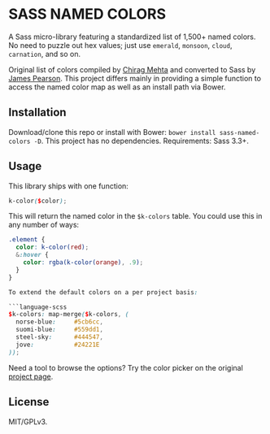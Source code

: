 # SASS NAMED COLORS

A Sass micro-library featuring a standardized list of 1,500+ named colors. No need to puzzle out hex values; just use `emerald`, `monsoon`, `cloud`, `carnation`, and so on.

Original list of colors compiled by [Chirag Mehta](http://chir.ag/projects/name-that-color/) and converted to Sass by [James Pearson](https://github.com/FearMediocrity/sass-color-palettes). This project differs mainly in providing a simple function to access the named color map as well as an install path via Bower.



## Installation

Download/clone this repo or install with Bower: `bower install sass-named-colors -D`. This project has no dependencies. Requirements: Sass 3.3+.



## Usage

This library ships with one function:

```scss
k-color($color);
```

This will return the named color in the `$k-colors` table. You could use this in any number of ways:

```scss
.element {
  color: k-color(red);
  &:hover {
    color: rgba(k-color(orange), .9);
  }
}

To extend the default colors on a per project basis:

```language-scss
$k-colors: map-merge($k-colors, (
  norse-blue:     #5cb6cc,
  suomi-blue:     #559dd1,
  steel-sky:      #444547,
  jove:           #24221E
));
```

Need a tool to browse the options? Try the color picker on the original [project page](http://chir.ag/projects/name-that-color/).



## License

MIT/GPLv3.
